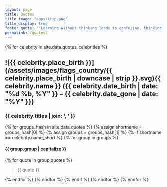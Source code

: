 ```yaml
---
layout: page
title: Quotes
title_image: "apps/ktip.png"
title_display: true
footer_quote: '"Learning without thinking leads to confusion, thinking without learning ends in danger."---Confucius'
permalink: /quotes/
---
```


{% for celebrity in site.data.quotes_celebrities %}

## ![{{ celebrity.place_birth }}](/assets/images/flags_country/{{ celebrity.place_birth | downcase | strip }}.svg){{ celebrity.name }} ({{ celebrity.date_birth | date: "%d %b, %Y" }} – {{ celebrity.date_gone | date: "%Y" }})

### {{ celebrity.titles | join: ', ' }}

{% for groups_hash in site.data.quotes %}
{% assign shortname = groups_hash[0] %}
{% assign groups = groups_hash[1] %}
{% if shortname == celebrity.name_short %}
{% for group in groups %}

#### {{ group.group | capitalize }}

{% for quote in group.quotes %}

> {{ quote }}

{% endfor %}
{% endfor %}
{% endif %}
{% endfor %}
{% endfor %}
